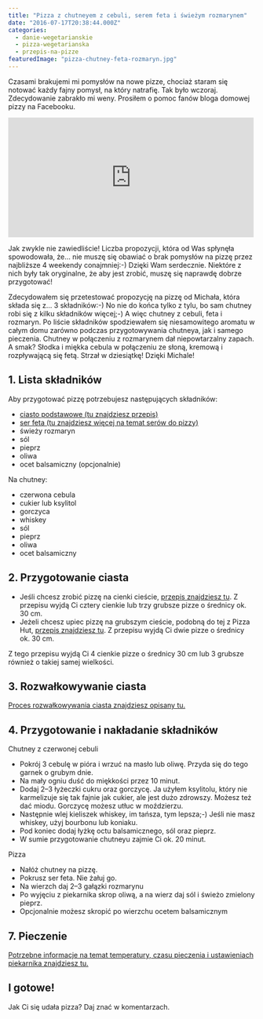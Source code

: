 ```yaml
---
title: "Pizza z chutneyem z cebuli, serem feta i świeżym rozmarynem"
date: "2016-07-17T20:38:44.000Z"
categories: 
  - danie-wegetarianskie
  - pizza-wegetarianska
  - przepis-na-pizze
featuredImage: "pizza-chutney-feta-rozmaryn.jpg"
---
```


Czasami brakujemi mi pomysłów na nowe pizze, chociaż staram się notować każdy fajny pomysł, na który natrafię. Tak było wczoraj. Zdecydowanie zabrakło mi weny. Prosiłem o pomoc fanów bloga domowej pizzy na Facebooku.

<iframe src="https://www.facebook.com/plugins/post.php?href=https%3A%2F%2Fwww.facebook.com%2Ftwojadomowapizza%2Fposts%2F651960588293125&amp;width=500&amp;show_text=true&amp;appId=174542709271297&amp;height=244" width="500" height="244" style="border:none;overflow:hidden" scrolling="no" frameborder="0" allowtransparency="true"></iframe>

Jak zwykle nie zawiedliście! Liczba propozycji, która od Was spłynęła spowodowała, że… nie muszę się obawiać o brak pomysłów na pizzę przez najbliższe 4 weekendy conajmniej:-) Dzięki Wam serdecznie. Niektóre z nich były tak oryginalne, że aby jest zrobić, muszę się naprawdę dobrze przygotować!

Zdecydowałem się przetestować propozycję na pizzę od Michała, która składa się z… 3 składników:-) No nie do końca tylko z tylu, bo sam chutney robi się z kilku składników więcej;-) A więc chutney z cebuli, feta i rozmaryn. Po liście składników spodziewałem się niesamowitego aromatu w całym domu zarówno podczas przygotowywania chutneya, jak i samego pieczenia. Chutney w połączeniu z rozmarynem dał niepowtarzalny zapach. A smak? Słodka i miękka cebula w połączeniu ze słoną, kremową i rozpływającą się fetą. Strzał w dziesiątkę! Dzięki Michale!

## 1\. Lista składników

Aby przygotować pizzę potrzebujesz następujących składników:

- <a href="/przepis-na-ciasto-na-pizze/" title="Przepis na ciasto podstawowe">ciasto podstawowe (tu znajdziesz przepis)</a>
- <a href="/jaki-ser-wybrac-do-pizzy/" title="Ser do pizzy">ser feta (tu znajdziesz więcej na temat serów do pizzy)</a>
- świeży rozmaryn
- sól
- pieprz
- oliwa
- ocet balsamiczny (opcjonalnie)

Na chutney:

- czerwona cebula
- cukier lub ksylitol
- gorczyca
- whiskey
- sól
- pieprz
- oliwa
- ocet balsamiczny

## 2\. Przygotowanie ciasta

- Jeśli chcesz zrobić pizzę na cienki cieście, <a href="/przepis-na-ciasto-na-pizze/" title="Przepis na ciasto podstawowe">przepis znajdziesz tu</a>. Z przepisu wyjdą Ci cztery cienkie lub trzy grubsze pizze o średnicy ok. 30 cm.
- Jeżeli chcesz upiec pizzę na grubszym cieście, podobną do tej z Pizza Hut, <a href="/jak-zrobic-ciasto-na-pizze-jak-w-pizza-hut/" title="Przepis na pizzę na grubym cieście">przepis znajdziesz tu</a>. Z przepisu wyjdą Ci dwie pizze o średnicy ok. 30 cm.

Z tego przepisu wyjdą Ci 4 cienkie pizze o średnicy 30 cm lub 3 grubsze również o takiej samej wielkości.

## 3\. Rozwałkowywanie ciasta

<a href="/jak-walkowac-ciasto-pizzy/" title="Rozwałkowywanie ciasta">Proces rozwałkowywania ciasta znajdziesz opisany tu.</a>

## 4\. Przygotowanie i nakładanie składników

Chutney z czerwonej cebuli

- Pokrój 3 cebulę w pióra i wrzuć na masło lub oliwę. Przyda się do tego garnek o grubym dnie.
- Na mały ogniu duść do miękkości przez 10 minut.
- Dodaj 2–3 łyżeczki cukru oraz gorczycę. Ja użyłem ksylitolu, który nie karmelizuje się tak fajnie jak cukier, ale jest dużo zdrowszy. Możesz też dać miodu. Gorczycę możesz utłuc w moździerzu.
- Następnie wlej kieliszek whiskey, im tańsza, tym lepsza;-) Jeśli nie masz whiskey, użyj bourbonu lub koniaku.
- Pod koniec dodaj łyżkę octu balsamicznego, sól oraz pieprz.
- W sumie przygotowanie chutneyu zajmie Ci ok. 20 minut.

Pizza

- Nałóż chutney na pizzę.
- Pokrusz ser feta. Nie żałuj go.
- Na wierzch daj 2–3 gałązki rozmarynu
- Po wyjęciu z piekarnika skrop oliwą, a na wierz daj sól i świeżo zmielony pieprz.
- Opcjonalnie możesz skropić po wierzchu ocetem balsamicznym

## 7\. Pieczenie

<a href="/jak-ustawic-piekarnik-pieczenia-pizzy/" title="Jak ustawić piekarnik do pieczenia pizzy">Potrzebne informacje na temat temperatury, czasu pieczenia i ustawieniach piekarnika znajdziesz tu.</a>

## I gotowe!

Jak Ci się udała pizza? Daj znać w komentarzach.
